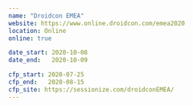 ```yaml
---
name: "Droidcon EMEA"
website: https://www.online.droidcon.com/emea2020
location: Online
online: true

date_start: 2020-10-08
date_end:   2020-10-09

cfp_start: 2020-07-25
cfp_end:   2020-08-15
cfp_site: https://sessionize.com/droidconEMEA/
---
```

